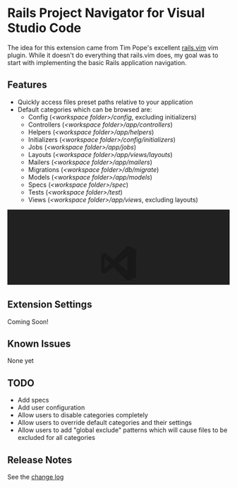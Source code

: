 # Rails Project Navigator for Visual Studio Code

The idea for this extension came from Tim Pope's excellent
[rails.vim](https://github.com/tpope/vim-rails) vim plugin. While it doesn't
do everything that rails.vim does, my goal was to start with implementing the
basic Rails application navigation.

## Features

* Quickly access files preset paths relative to your application
* Default categories which can be browsed are:
  * Config (*\<workspace folder>/config*, excluding initializers)
  * Controllers (*\<workspace folder>/app/controllers*)
  * Helpers (*\<workspace folder>/app/helpers*)
  * Initializers (*\<workspace folder>/config/initializers*)
  * Jobs (*\<workspace folder>/app/jobs*)
  * Layouts (*\<workspace folder>/app/views/layouts*)
  * Mailers (*\<workspace folder>/app/mailers*)
  * Migrations (*\<workspace folder>/db/migrate*)
  * Models (*\<workspace folder>/app/models*)
  * Specs (*\<workspace folder>/spec*)
  * Tests (*\<workspace folder>/test*)
  * Views (*\<workspace folder>/app/views*, excluding layouts)

![Navigating using the extension](images/navigating.gif)

## Extension Settings

Coming Soon!

## Known Issues

None yet

## TODO

* Add specs
* Add user configuration
* Allow users to disable categories completely
* Allow users to override default categories and their settings
* Allow users to add "global exclude" patterns which will cause files to be excluded for all categories

## Release Notes

See the [change log](CHANGELOG.md)
